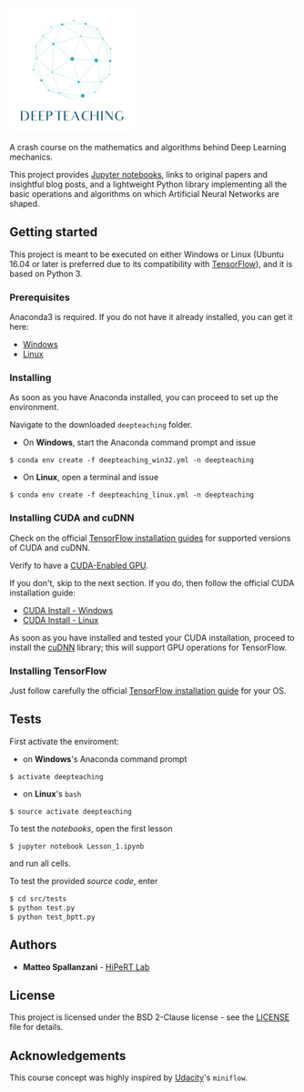 <p>
    <img src="figures/deepteaching_logo.jpg" />
</p>
A crash course on the mathematics and algorithms behind Deep Learning
mechanics.

This project provides [Jupyter notebooks](http://jupyter.org/), links to
original papers and insightful blog posts, and a lightweight Python library
implementing all the basic operations and algorithms on which Artificial Neural
Networks are shaped.


## Getting started
This project is meant to be executed on either Windows or Linux (Ubuntu 16.04 or
later is preferred due to its compatibility with [TensorFlow](https://www.tensorflow.org/)),
and it is based on Python 3.

### Prerequisites
Anaconda3 is required.
If you do not have it already installed, you can get it here:
* [Windows](https://www.anaconda.com/download/#windows)
* [Linux](https://www.anaconda.com/download/#linux)

### Installing
As soon as you have Anaconda installed, you can proceed to set up the
environment.

Navigate to the downloaded `deepteaching` folder.

* On **Windows**, start the Anaconda command prompt and issue
```
$ conda env create -f deepteaching_win32.yml -n deepteaching
```

* On **Linux**, open a terminal and issue
```
$ conda env create -f deepteaching_linux.yml -n deepteaching
```

### Installing CUDA and cuDNN
Check on the official [TensorFlow installation guides](https://www.tensorflow.org/install/)
for supported versions of CUDA and cuDNN.

Verify to have a [CUDA-Enabled GPU](https://developer.nvidia.com/cuda-gpus).

If you don't, skip to the next section.
If you do, then follow the official CUDA installation guide:
* [CUDA Install - Windows](https://docs.nvidia.com/cuda/cuda-installation-guide-microsoft-windows/index.html)
* [CUDA Install - Linux](https://docs.nvidia.com/cuda/cuda-installation-guide-linux/index.html)

As soon as you have installed and tested your CUDA installation, proceed to
install the [cuDNN](https://docs.nvidia.com/deeplearning/sdk/cudnn-install/index.html)
library; this will support GPU operations for TensorFlow.

### Installing TensorFlow
Just follow carefully the official [TensorFlow installation guide](https://www.tensorflow.org/install/)
for your OS.


## Tests
First activate the enviroment:

* on **Windows**'s Anaconda command prompt
```
$ activate deepteaching
```

* on **Linux**'s `bash`
```
$ source activate deepteaching
```

To test the *notebooks*, open the first lesson
```
$ jupyter notebook Lesson_1.ipynb
```
and run all cells.

To test the provided *source code*, enter
```
$ cd src/tests
$ python test.py
$ python test_bptt.py
```


## Authors
* **Matteo Spallanzani** - [HiPeRT Lab](https://hipert.unimore.it/)


## License
This project is licensed under the BSD 2-Clause license - see the [LICENSE](LICENSE)
file for details.


## Acknowledgements
This course concept was highly inspired by [Udacity](https://eu.udacity.com/)'s
`miniflow`.
